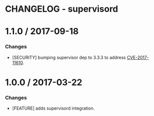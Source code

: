 # CHANGELOG - supervisord

1.1.0 / 2017-09-18
==================

### Changes

* [SECURITY] bumping supervisor dep to 3.3.3 to address [CVE-2017-11610](https://nvd.nist.gov/vuln/detail/CVE-2017-11610).

1.0.0 / 2017-03-22
==================

### Changes

* [FEATURE] adds supervisord integration.

